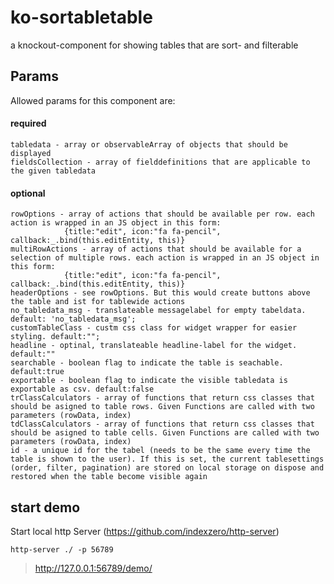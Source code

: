 # ko-sortabletable
a knockout-component for showing tables that are sort- and filterable

## Params

Allowed params for this component are:

#### required

    tabledata - array or observableArray of objects that should be displayed
    fieldsCollection - array of fielddefinitions that are applicable to the given tabledata
        

#### optional

    rowOptions - array of actions that should be available per row. each action is wrapped in an JS object in this form: 
                {title:"edit", icon:"fa fa-pencil", callback:_.bind(this.editEntity, this)}
    multiRowActions - array of actions that should be available for a selection of multiple rows. each action is wrapped in an JS object in this form: 
                {title:"edit", icon:"fa fa-pencil", callback:_.bind(this.editEntity, this)}
    headerOptions - see rowOptions. But this would create buttons above the table and ist for tablewide actions
    no_tabledata_msg - translateable messagelabel for empty tabeldata. default: 'no_tabledata_msg';
    customTableClass - custm css class for widget wrapper for easier styling. default:"";
    headline - optinal, translateable headline-label for the widget. default:""
    searchable - boolean flag to indicate the table is seachable. default:true
    exportable - boolean flag to indicate the visible tabledata is exportable as csv. default:false
    trClassCalculators - array of functions that return css classes that should be asigned to table rows. Given Functions are called with two parameters (rowData, index)
    tdClassCalculators - array of functions that return css classes that should be asigned to table cells. Given Functions are called with two parameters (rowData, index)
    id - a unique id for the tabel (needs to be the same every time the table is shown to the user). If this is set, the current tablesettings (order, filter, pagination) are stored on local storage on dispose and restored when the table become visible again
     

## start demo

Start local http Server (https://github.com/indexzero/http-server)

    http-server ./ -p 56789
    
> http://127.0.0.1:56789/demo/    